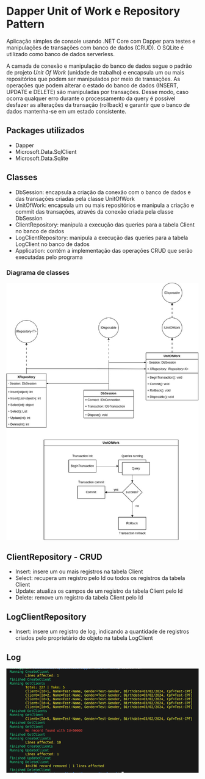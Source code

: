 # Dapper Unit of Work e Repository Pattern

Aplicação simples de console usando .NET Core com Dapper para testes e manipulações de transações com banco de dados (CRUD).
O SQLite é utilizado como banco de dados serverless.

A camada de conexão e manipulação do banco de dados segue o padrão de projeto *Unit Of Work* (unidade de trabalho) e encapsula um ou mais repositórios que podem ser manipulados por meio de transações.
As operações que podem alterar o estado do banco de dados (INSERT, UPDATE e DELETE) são manipuladas por transações. Desse modo, caso ocorra qualquer erro durante o processamento da query é possível desfazer as alterações da transação (rollback) e garantir que o banco de dados mantenha-se em um estado consistente.

## Packages utilizados

* Dapper
* Microsoft.Data.SqlClient 
* Microsoft.Data.Sqlite

## Classes

* DbSession: encapsula a criação da conexão com o banco de dados e das transações criadas pela classe UnitOfWork
* UnitOfWork: encapsula um ou mais repositórios e manipula a criação e commit das transações, através da conexão criada pela classe DbSession
* ClientRepository: manipula a execução das queries para a tabela Client no banco de dados
* LogClientRepository: manipula a execução das queries para a tabela LogClient no banco de dados
* Application: contém a implementação das operações CRUD que serão executadas pelo programa

### Diagrama de classes
![Log](files-readme/unit-of-work-final.jpg)

## ClientRepository - CRUD

* Insert: insere um ou mais registros na tabela Client
* Select: recupera um registro pelo Id ou todos os registros da tabela Client
* Update: atualiza os campos de um registro da tabela Client pelo Id
* Delete: remove um registro da tabela Client pelo Id

## LogClientRepository

* Insert: insere um registro de log, indicando a quantidade de registros criados pelo proprietário do objeto na tabela LogClient

## Log

![Log](files-readme/log.png)

